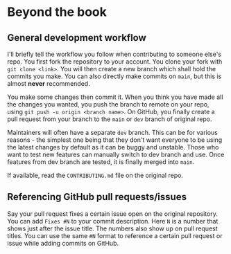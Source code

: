 # Beyond the book

## General development workflow

I'll briefly tell the workflow you follow when contributing to someone else's repo. You first fork the repository to your account. You clone your fork with `git clone <link>`. You will then create a new branch which shall hold the commits you make. You can also directly make commits on `main`, but this is almost **never** recommended.

You make some changes then commit it. When you think you have made all the changes you wanted, you push the branch to remote on your repo, using `git push -u origin <branch name>`. On GitHub, you finally create a pull request from your branch to the `main` or `dev` branch of original repo.

Maintainers will often have a separate `dev` branch. This can be for various reasons - the simplest one being that they don't want everyone to be using the latest changes by default as it can be buggy and unstable. Those who want to test new features can manually switch to dev branch and use. Once features from dev branch are tested, it is finally merged into `main`.

If available, read the `CONTRIBUTING.md` file on the original repo.

## Referencing GitHub pull requests/issues

Say your pull request fixes a certain issue open on the original repository. You can add `Fixes #N` to your commit description. Here `N` is a number that shows just after the issue title. The numbers also show up on pull request titles. You can use the same `#N` format to reference a certain pull request or issue while adding commits on GitHub.
